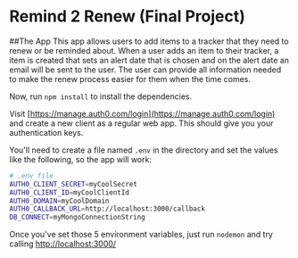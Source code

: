 # Remind 2 Renew (Final Project)
##The App
This app allows users to add items to a tracker that they need to renew or be reminded about. When a user adds an item to their tracker, a item is created that sets an alert date that is chosen and on the alert date an email will be sent to the user. The user can provide all information needed to make the renew process easier for them when the time comes.

Now, run `npm install` to install the dependencies.

Visit [https://manage.auth0.com/login](https://manage.auth0.com/login) and create a new client as a regular web app. This should give you your authentication keys.

You'll need to create a file named `.env` in the directory and set the values like the following, so the app will work:

````bash
# .env file
AUTH0_CLIENT_SECRET=myCoolSecret
AUTH0_CLIENT_ID=myCoolClientId
AUTH0_DOMAIN=myCoolDomain
AUTH0_CALLBACK_URL=http://localhost:3000/callback
DB_CONNECT=myMongoConnectionString
````

Once you've set those 5 environment variables, just run `nodemon` and try calling [http://localhost:3000/](http://localhost:3000/)
